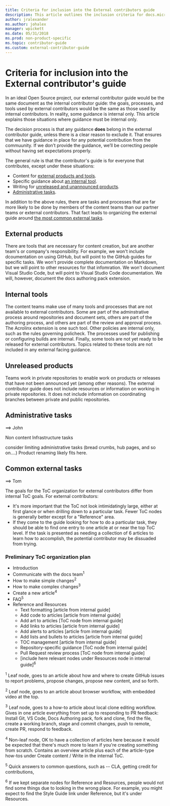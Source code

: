 ```yaml
---
title: Criteria for inclusion into the External contributors guide
description: This article outlines the inclusion criteria for docs.microsoft.com external contributors guide topics 
author: jralexander
ms.author: johalex
manager: wpickett
ms.date: 05/31/2018
ms.prod: non-product-specific
ms.topic: contributor-guide
ms.custom: external-contributor-guide
---
```

# Criteria for inclusion into the External contributor's guide

In an ideal Open Source project, our external contributor guide would be the same document as the internal contributor guide: the goals, processes, and tools used by external contributors would be the same as those used by internal contributors. In reality, some guidance is internal only. This article explains those situations where guidance must be internal only.

The decision process is that any guidance **does** belong in the external contributor guide, unless there is a clear reason to exclude it. That ensures that we have guidance in place for any potential contribution from the commuunity. If we don’t provide the guidance, we’ll be correcting people without having set expectations properly.

The general rule is that the contributor's guide is for everyone that contributes, except under these situations:

- Content for [external products and tools](#external-products).
- Specific guidance about [an internal tool](#internal-tools).
- Writing for [unreleased and unannounced products](#unlreleased-products).
- [Administrative tasks](#administrative-tasks).

In addition to the above rules, there are tasks and processes that are far more likely to be done by members of the content teams than our partner teams or external contributors. That fact leads to organizing the external guide around [the most common external tasks](#common-external-tasks).

## External products

There are tools that are necessary for content creation, but are another team's or company's responsibility. For example, we won't include dcoumentation on using GitHub, but will point to the GitHub guides for specific tasks. We won't provide complete documentation on Markdown, but we will point to other resources for that infomration. We won't document Visual Studio Code, but will point to Visual Studio Code documentation. We will, however, document the docs authoring pack extension.

## Internal tools

The content teams make use of many tools and processes that are not available to external contributors. Some are part of the adminstrative process around repositories and document sets, others are part of the authoring process, and others are part of the review and approval process. The Acrolinx extension is one such tool. Other policies are internal only, such as the rules governing policheck. The processes used for publishing or configuring builds are internal. Finally, some tools are not yet ready to be released for external contributors. Topics related to these tools are not included in any external facing guidance.

## Unreleased products

Teams work in private repositories to enable work on products or releases that have not been announced yet (among other reasons). The external contributor guide does not include resources or information on working in private repositories. It does not include information on coordinating branches between private and public repositories.

## Administrative tasks
 
==> John

Non content
Infrastructure tasks

consider limiting administrative tasks (bread crumbs, hub pages, and so on....) Product renaming likely fits here.

## Common external tasks

 ==> Tom

The goals for the ToC organization for external contributors differ from internal ToC goals. For external contributors:

* It's more important that the ToC not look intimidatingly large, either at first glance or when drilling down to a particular task. Fewer ToC nodes is generally better except for a "Reference" area.
* If they come to the guide looking for how to do a particular task, they should be able to find one entry to one article at or near the top ToC level. If the task is presented as needing a collection of 6 articles to learn how to accomplish, the potential contributor may be dissuaded from trying.

### Preliminary ToC organization plan

* Introduction
* Communicate with the docs team<sup>1</sup>
* How to make simple changes<sup>2</sup>
* How to make complex changes<sup>3</sup>
* Create a new article<sup>4</sup>
* FAQ<sup>5</sup>
* Reference and Resources
  * Text formatting [article from internal guide]
  * Add code to articles [article from internal guide]
  * Add art to articles [ToC node from internal guide]
  * Add links to articles [article from internal guide]
  * Add alerts to articles [article from internal guide]
  * Add lists and bullets to articles [article from internal guide]
  * TOC management [article from internal guide]
  * Repository-specific guidance [ToC node from internal guide]
  * Pull Request review process [ToC node from internal guide]
  * [include here relevant nodes under Resources node in internal guide]<sup>6</sup>
  
<sup>1</sup> Leaf node, goes to an article about how and where to create GitHub issues to report problems, propose changes, propose new content, and so forth.

<sup>2</sup> Leaf node, goes to an article about browser workflow, with embedded video at the top.

<sup>3</sup> Leaf node, goes to a how-to article about local clone editing workflow. Gives in one article everything from set up to responding to PR feedback: Install Git, VS Code, Docs Authoring pack, fork and clone, find the file, create a working branch, stage and commit changes, push to remote, create PR, respond to feedback.

<sup>4</sup> Non-leaf node, OK to have a collection of articles here because it would be expected that there's much more to learn if you're creating something from scratch. Contains an overview article plus each of the article-type how-tos under Create content / Write in the internal ToC.

<sup>5</sup> Quick answers to common questions, such as -- CLA, getting credit for contributions, 

<sup>6</sup> If we kept separate nodes for Reference and Resources, people would not find some things due to looking in the wrong place.  For example, you might expect to find the Style Guide link under Reference, but it's under Resources.


